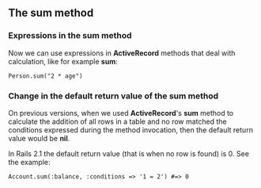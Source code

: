 ## The **sum** method

### Expressions in the **sum** method
            
Now we can use expressions in **ActiveRecord** methods that deal with calculation, like for example **sum**:

	Person.sum("2 * age")

### Change in the default return value of the sum method

On previous versions, when we used **ActiveRecord**'s **sum** method to calculate the addition of all rows in a table and no row matched the conditions expressed during the method invocation, then the default return value would be **nil**.

In Rails 2.1 the default return value (that is when no row is found) is 0. See the example:

	Account.sum(:balance, :conditions => '1 = 2') #=> 0
